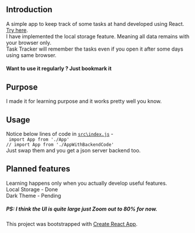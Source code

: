 ## Introduction
A simple app to keep track of some tasks at hand developed using React. [Try here](https://patwadeepak.github.io/task-tracker-react/).<br>
I have implemented the local storage feature. Meaning all data remains with your browser only.<br>
Task Tracker will remember the tasks even if you open it after some days using same browser.

#### Want to use it regularly ? Just bookmark it

## Purpose
I made it for learning purpose and it works pretty well you know.

## Usage
Notice below lines of code in [`src\index.js`](https://github.com/patwadeepak/task-tracker-react/blob/master/src/index.js) -
<br>
`
import App from './App'`<br>`
// import App from './AppWithBackendCode'
`
<br>
Just swap them and you get a json server backend too.

## Planned features
Learning happens only when you actually develop useful features.<br>
Local Storage - Done<br>
Dark Theme - Pending<br>

##### PS: I think the UI is quite large just Zoom out to 80% for now. 
This project was bootstrapped with [Create React App](https://github.com/facebook/create-react-app).

